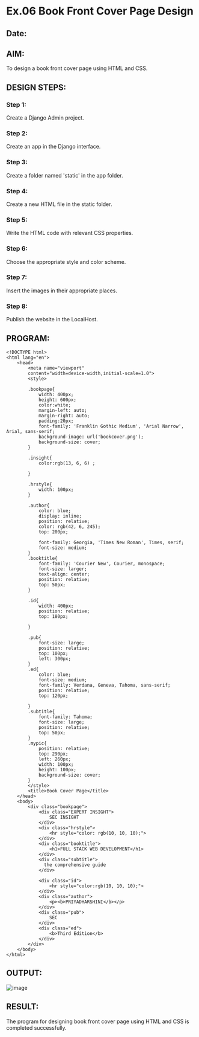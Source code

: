 # Ex.06 Book Front Cover Page Design
## Date:

## AIM:
To design a book front cover page using HTML and CSS.

## DESIGN STEPS:

### Step 1:
Create a Django Admin project.

### Step 2:
Create an app in the Django interface.

### Step 3:
Create a folder named 'static' in the app folder.

### Step 4:
Create a new HTML file in the static folder.

### Step 5:
Write the HTML code with relevant CSS properties.

### Step 6:
Choose the appropriate style and color scheme.

### Step 7:
Insert the images in their appropriate places.

### Step 8:
Publish the website in the LocalHost.

## PROGRAM:
```
<!DOCTYPE html>
<html lang="en">
    <head>
        <meta name="viewport"
        content="width=device-width,initial-scale=1.0">
        <style>
        
        .bookpage{
            width: 400px;
            height: 600px;
            color:white;
            margin-left: auto;
            margin-right: auto;
            padding:20px;
            font-family: 'Franklin Gothic Medium', 'Arial Narrow', Arial, sans-serif;
            background-image: url('bookcover.png');
            background-size: cover;
        }

        .insight{
            color:rgb(13, 6, 6) ;

        }

        .hrstyle{
            width: 100px;
        }

        .author{
            color: blue;
            display: inline;
            position: relative;
            color: rgb(42, 6, 245);
            top: 200px;

            font-family: Georgia, 'Times New Roman', Times, serif;
            font-size: medium;
        }
        .booktitle{
            font-family: 'Courier New', Courier, monospace;
            font-size: larger;
            text-align: center;
            position: relative;
            top: 50px;
        }

        .id{
            width: 400px;
            position: relative;
            top: 180px;

        }

        .pub{
            font-size: large;
            position: relative;
            top: 100px;
            left: 300px;
        }
        .ed{
            color: blue;
            font-size: medium;
            font-family: Verdana, Geneva, Tahoma, sans-serif;
            position: relative;
            top: 120px;

        }
        .subtitle{
            font-family: Tahoma;
            font-size: large;
            position: relative;
            top: 50px;
        }
        .mypic{
            position: relative;
            top: 290px;
            left: 260px;
            width: 100px;
            height: 100px;
            background-size: cover;
        }
        </style>
        <title>Book Cover Page</title>
    </head>
    <body>
        <div class="bookpage">
            <div class="EXPERT INSIGHT">
                SEC INSIGHT
            </div>
            <div class="hrstyle">
                <hr style="color: rgb(10, 10, 10);">
            </div>
            <div class="booktitle">
                <h1>FULL STACK WEB DEVELOPMENT</h1>
            </div>
            <div class="subtitle">
              the comprehensive guide
            </div>
            
            <div class="id">
                <hr style="color:rgb(10, 10, 10);">
            </div>
            <div class="author">
                <p><b>PRIYADHARSHINI</b></p>
            </div>
            <div class="pub">
                SEC
            </div>
            <div class="ed">
                <b>Third Edition</b>
            </div>
        </div>
    </body>
</html>
```
## OUTPUT:
![image](https://github.com/AmirthaRoopaS/cover/assets/143496311/9f9136b5-c77f-443e-9acb-034be21ed8de)
## RESULT:
The program for designing book front cover page using HTML and CSS is completed successfully.
